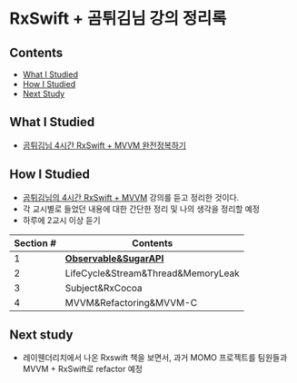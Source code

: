 # RxSwift + 곰튀김님 강의 정리록

## Contents

- [What I Studied](#What_I_Studied)
- [How I Studied](#How_I_Studied)
- [Next Study](#Next_study)

## What I Studied

- [곰튀김님 4시간 RxSwift + MVVM 완전정복하기](https://www.youtube.com/watch?v=iHKBNYMWd5I&t=5615)

## How I Studied

- [곰튀김님의 4시간 RxSwift + MVVM](https://www.youtube.com/watch?v=iHKBNYMWd5I&t=5615) 강의를 듣고 정리한 것이다.
- 각 교시별로 들었던 내용에 대한 간단한 정리 및 나의 생각을 정리할 예정
- 하루에 2교시 이상 듣기

| Section # | Contents |
| --- | --- |
| 1 | [**Observable&SugarAPI**](https://github.com/pastapeter/RxSwift_Study/blob/master/Documents/1%EA%B5%90%EC%8B%9C.md) |
| 2 | LifeCycle&Stream&Thread&MemoryLeak |
| 3 | Subject&RxCocoa |
| 4 | MVVM&Refactoring&MVVM-C |

## Next study

- 레이웬더리치에서 나온 Rxswift 책을 보면서, 과거 MOMO 프로젝트를 팀원들과 MVVM + RxSwift로 refactor 예정

